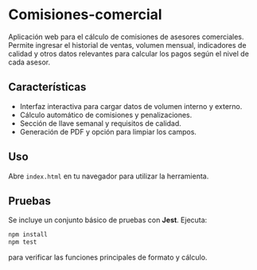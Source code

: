 # Comisiones-comercial

Aplicación web para el cálculo de comisiones de asesores comerciales.
Permite ingresar el historial de ventas, volumen mensual, indicadores de calidad
y otros datos relevantes para calcular los pagos según el nivel de cada asesor.

## Características
- Interfaz interactiva para cargar datos de volumen interno y externo.
- Cálculo automático de comisiones y penalizaciones.
- Sección de llave semanal y requisitos de calidad.
- Generación de PDF y opción para limpiar los campos.

## Uso
Abre `index.html` en tu navegador para utilizar la herramienta.

## Pruebas

Se incluye un conjunto básico de pruebas con **Jest**. Ejecuta:

```bash
npm install
npm test
```

para verificar las funciones principales de formato y cálculo.
